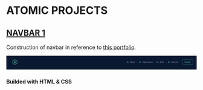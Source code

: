 # ATOMIC PROJECTS
## [NAVBAR 1](https://humansvsaliens.netlify.app)

Construction of navbar in reference to [this portfolio](https://brittanychiang.com/).

![Nav Preview](./images/navbar-example.png)

**Builded with HTML & CSS**
